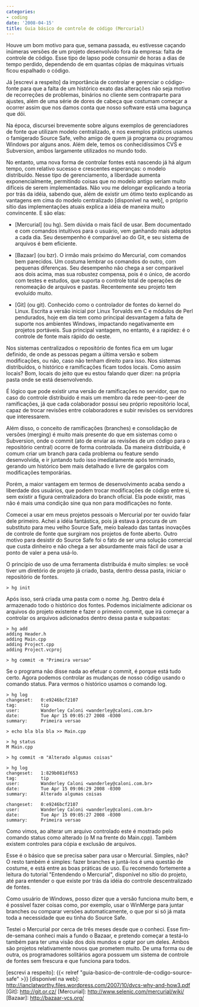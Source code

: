 ```yaml
---
categories:
- coding
date: '2008-04-15'
title: Guia básico de controle de código (Mercurial)
---
```


Houve um bom motivo para que, semana passada, eu estivesse caçando inúmeras versões de um projeto desenvolvido fora da empresa: falta de controle de código. Esse tipo de lapso pode consumir de horas a dias de tempo perdido, dependendo de em quantas cópias de máquinas virtuais ficou espalhado o código.

Já [escrevi a respeito] da importância de controlar e gerenciar o código-fonte para que a falta de um histórico exato das alterações não seja motivo de recorreções de problemas, binários no cliente sem contraparte para ajustes, além de uma série de dores de cabeça que costumam começar a ocorrer assim que nos damos conta que nosso software está uma bagunça que dói.

Na época, discursei brevemente sobre alguns exemplos de gerenciadores de fonte que utilizam modelo centralizado, e nos exemplos práticos usamos o famigerado Source Safe, velho amigo de quem já programa ou programou Windows por alguns anos. Além dele, temos os conhecidíssimos CVS e Subversion, ambos largamente utilizados no mundo todo.

No entanto, uma nova forma de controlar fontes está nascendo já há algum tempo, com relativo sucesso e crescentes esperanças: o modelo distribuído. Nesse tipo de gerenciamento, a liberdade aumenta exponencialmente, permitindo coisas que no modelo antigo seriam muito difíceis de serem implementadas. Não vou me delongar explicando a teoria por trás da idéia, sabendo que, além de existir um ótimo texto explicando as vantagens em cima do modelo centralizado [disponível na web], o próprio sítio das implementações atuais explica a idéia de maneira muito convincente. E são elas:

 - [Mercurial] (ou hg). Sem dúvida o mais fácil de usar. Bem documentado e com comandos intuitivos para o usuário, vem ganhando mais adeptos a cada dia. Seu desempenho é comparável ao do Git, e seu sistema de arquivos é bem eficiente.

 - [Bazaar] (ou bzr). O irmão mais próximo do Mercurial, com comandos bem parecidos. Um costuma lembrar os comandos do outro, com pequenas diferenças. Seu desempenho não chega a ser comparável aos dois acima, mas sua robustez compensa, pois é o único, de acordo com testes e estudos, que suporta o controle total de operações de renomeação de arquivos e pastas. Recentemente seu projeto tem evoluído muito.

 - [Git] (ou git). Conhecido como o controlador de fontes do kernel do Linux. Escrita a versão inicial por Linux Torvalds em C e módulos de Perl pendurados, hoje em dia tem como principal desvantagem a falta de suporte nos ambientes Windows, impactando negativamente em projetos portáveis. Sua principal vantagem, no entanto, é a rapidez: é o controle de fonte mais rápido do oeste.

Nos sistemas centralizados o repositório de fontes fica em um lugar definido, de onde as pessoas pegam a última versão e sobem modificações, ou não, caso não tenham direito para isso. Nos sistemas distribuídos, o histórico e ramificações ficam todos locais. Como assim locais? Bom, locais do jeito que eu estou falando quer dizer: na própria pasta onde se está desenvolvendo.

É lógico que pode existir uma versão de ramificações no servidor, que no caso do controle distribuído é mais um membro da rede peer-to-peer de ramificações, já que cada colaborador possui seu próprio repositório local, capaz de trocar revisões entre colaboradores e subir revisões os servidores que interessarem.

Além disso, o conceito de ramificações (branches) e consolidação de versões (merging) é muito mais presente do que em sistemas como o Subversion, onde o commit (ato de enviar as revisões de um código para o repositório central) ocorre de forma controlada. Da maneira distribuída, é comum criar um branch para cada problema ou feature sendo desenvolvida, e ir juntando tudo isso imediatamente após terminado, gerando um histórico bem mais detalhado e livre de gargalos com modificações temporárias.

Porém, a maior vantagem em termos de desenvolvimento acaba sendo a liberdade dos usuários, que podem trocar modificações de código entre si, sem existir a figura centralizadora do branch oficial. Ela pode existir, mas não é mais uma condição sine qua non para modificações no fonte.

Comecei a usar em meus projetos pessoais o Mercurial por ter ouvido falar dele primeiro. Achei a idéia fantástica, pois já estava à procura de um substituto para meu velho Source Safe, meio baleado das tantas inovações de controle de fonte que surgiram nos projetos de fonte aberto. Outro motivo para desistir do Source Safe foi o fato de ser uma solução comercial que custa dinheiro e não chega a ser absurdamente mais fácil de usar a ponto de valer a pena usá-lo.

O princípio de uso de uma ferramenta distribuída é muito simples: se você tiver um diretório de projeto já criado, basta, dentro dessa pasta, iniciar o repositório de fontes.

    > hg init

Após isso, será criada uma pasta com o nome .hg. Dentro dela é armazenado todo o histórico dos fontes. Podemos inicialmente adicionar os arquivos do projeto existente e fazer o primeiro commit, que irá começar a controlar os arquivos adicionados dentro dessa pasta e subpastas:

    > hg add
    adding Header.h
    adding Main.cpp
    adding Project.cpp
    adding Project.vcproj

    > hg commit -m "Primeira versao"

Se o programa não disse nada ao efetuar o commit, é porque está tudo certo. Agora podemos controlar as mudanças de nosso código usando o comando status. Para vermos o histórico usamos o comando log.

    > hg log
    changeset:   0:e9246bcf2107
    tag:         tip
    user:        Wanderley Caloni <wanderley@caloni.com.br>
    date:        Tue Apr 15 09:05:27 2008 -0300
    summary:     Primeira versao

    > echo bla bla bla >> Main.cpp
    
    > hg status
    M Main.cpp
    
    > hg commit -m "Alterado algumas coisas"
    
    > hg log
    changeset:   1:829b081df653
    tag:         tip
    user:        Wanderley Caloni <wanderley@caloni.com.br>
    date:        Tue Apr 15 09:06:29 2008 -0300
    summary:     Alterado algumas coisas
    
    changeset:   0:e9246bcf2107
    user:        Wanderley Caloni <wanderley@caloni.com.br>
    date:        Tue Apr 15 09:05:27 2008 -0300
    summary:     Primeira versao

Como vimos, ao alterar um arquivo controlado este é mostrado pelo comando status como alterado (o M na frente do Main.cpp). Também existem controles para cópia e exclusão de arquivos.

Esse é o básico que se precisa saber para usar o Mercurial. Simples, não? O resto também é simples: fazer branches e juntá-los é uma questão de costume, e está entre as boas práticas de uso. Eu recomendo fortemente a leitura do tutorial "Entendendo o Mercurial", disponível no sítio do projeto, até para entender o que existe por trás da idéia do controle descentralizado de fontes.

Como usuário de Windows, posso dizer que a versão funciona muito bem, e é possível fazer coisas como, por exemplo, usar o WinMerge para juntar branches ou comparar versões automaticamente, o que por si só já mata toda a necessidade que eu tinha do Source Safe.

Testei o Mercurial por cerca de três meses desde que o conheci. Esse fim-de-semana conheci mais a fundo o Bazaar, e pretendo começar a testá-lo também para ter uma visão dos dois mundos e optar por um deles. Ambos são projetos relativamente novos que prometem muito. De uma forma ou de outra, os programadores solitários agora possuem um sistema de controle de fontes sem frescura e que funciona para todos.

[escrevi a respeito]: {{< relref "guia-basico-de-controle-de-codigo-source-safe" >}}
[disponível na web]: http://ianclatworthy.files.wordpress.com/2007/10/dvcs-why-and-how3.pdf
[Git]: http://git.or.cz/
[Mercurial]: http://www.selenic.com/mercurial/wiki/
[Bazaar]: http://bazaar-vcs.org/
